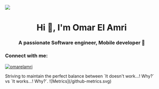 ![](https://komarev.com/ghpvc/?username=omaarelamri&color=brightgreen&style=plastic) <br>
<h1 align="center">Hi 👋, I'm Omar El Amri</h1>
<h3 align="center">A passionate Software engineer, Mobile developer 📱</h3>

<h3 align="left">Connect with me:</h3>
<p align="left">
<a href="https://linkedin.com/in/omarelamri" target="blank"><img align="center" src="https://raw.githubusercontent.com/rahuldkjain/github-profile-readme-generator/master/src/images/icons/Social/linked-in-alt.svg" alt="omarelamri" height="30" width="40" /></a>
</p>
Striving to maintain the perfect balance between `It doesn't work...! Why?` vs `It works...! Why?`. 
![Metrics](/github-metrics.svg) 



